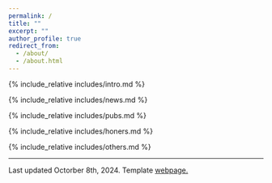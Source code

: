 ```yaml
---
permalink: /
title: ""
excerpt: ""
author_profile: true
redirect_from: 
  - /about/
  - /about.html
---
```


<span class='anchor' id='about-me'></span>
{% include_relative includes/intro.md %}

{% include_relative includes/news.md %}

{% include_relative includes/pubs.md %}

{% include_relative includes/honers.md %}

{% include_relative includes/others.md %}


<footer> 
  <hr>
<p>Last updated Octorber 8th, 2024. Template <a href="https://github.com/academicpages/academicpages.github.io">   webpage.</a></p>


</footer>


